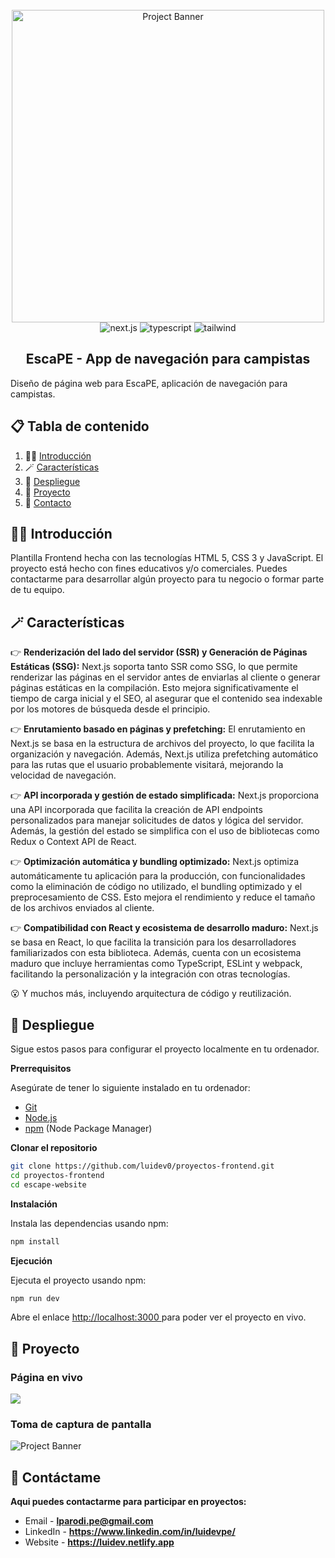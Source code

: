 <div align="center">
  <br />
    <a href="https://escape-pe.netlify.app/" target="_blank">
      <img src="https://i.postimg.cc/Xq02DR3R/01.png" alt="Project Banner" width="500px" height="auto" >
    </a>
  <br />
  
  <div>
    <img src="https://img.shields.io/badge/NextJS-orange?style=for-the-badge&logo=next.js&logoColor=white&color=%23252525" alt="next.js" />
    <img src="https://img.shields.io/badge/Typescript-black?style=for-the-badge&logo=typescript&logoColor=white&color=%23252525" alt="typescript" />
    <img src="https://img.shields.io/badge/Tailwind-black?style=for-the-badge&logo=tailwindcss&logoColor=white&color=%23252525" alt="tailwind" />    
  </div>

  <h2 align="center">EscaPE - App de navegación para campistas</h2>

   <div align="left">      
     Diseño de página web para EscaPE, aplicación de navegación para campistas.
   </div>
</div>

## 📋 <a name="table">Tabla de contenido</a>

1. 🧙‍♂️ [Introducción](#introduction)
2. 🪄 [Características](#features)
3. 📯 [Despliegue](#quick-start)
4. 💎 [Proyecto](#project)
5. 📜 [Contacto](#contact)

## <a name="introduction">🧙‍♂️ Introducción</a>

Plantilla Frontend hecha con las tecnologías HTML 5, CSS 3 y JavaScript. El proyecto está hecho con fines educativos y/o comerciales. Puedes contactarme para desarrollar algún proyecto para tu negocio o formar parte de tu equipo.

## <a name="features">🪄 Características</a>

👉 **Renderización del lado del servidor (SSR) y Generación de Páginas Estáticas (SSG):** Next.js soporta tanto SSR como SSG, lo que permite renderizar las páginas en el servidor antes de enviarlas al cliente o generar páginas estáticas en la compilación. Esto mejora significativamente el tiempo de carga inicial y el SEO, al asegurar que el contenido sea indexable por los motores de búsqueda desde el principio.

👉 **Enrutamiento basado en páginas y prefetching:** El enrutamiento en Next.js se basa en la estructura de archivos del proyecto, lo que facilita la organización y navegación. Además, Next.js utiliza prefetching automático para las rutas que el usuario probablemente visitará, mejorando la velocidad de navegación.

👉 **API incorporada y gestión de estado simplificada:** Next.js proporciona una API incorporada que facilita la creación de API endpoints personalizados para manejar solicitudes de datos y lógica del servidor. Además, la gestión del estado se simplifica con el uso de bibliotecas como Redux o Context API de React.

👉 **Optimización automática y bundling optimizado:** Next.js optimiza automáticamente tu aplicación para la producción, con funcionalidades como la eliminación de código no utilizado, el bundling optimizado y el preprocesamiento de CSS. Esto mejora el rendimiento y reduce el tamaño de los archivos enviados al cliente.

👉 **Compatibilidad con React y ecosistema de desarrollo maduro:** Next.js se basa en React, lo que facilita la transición para los desarrolladores familiarizados con esta biblioteca. Además, cuenta con un ecosistema maduro que incluye herramientas como TypeScript, ESLint y webpack, facilitando la personalización y la integración con otras tecnologías.

😮 Y muchos más, incluyendo arquitectura de código y reutilización.

## <a name="quick-start">📯 Despliegue</a>

Sigue estos pasos para configurar el proyecto localmente en tu ordenador.

**Prerrequisitos**

Asegúrate de tener lo siguiente instalado en tu ordenador:

- [Git](https://git-scm.com/)
- [Node.js](https://nodejs.org/en)
- [npm](https://www.npmjs.com/) (Node Package Manager)

**Clonar el repositorio**

```bash
git clone https://github.com/luidev0/proyectos-frontend.git
cd proyectos-frontend
cd escape-website
```

**Instalación**

Instala las dependencias usando npm:

```bash
npm install
```

**Ejecución**

Ejecuta el proyecto usando npm:

```bash
npm run dev
```

Abre el enlace [http://localhost:3000 ](http://localhost:5173) para poder ver el proyecto en vivo.

## <a name="project">💎 Proyecto</a>

### Página en vivo

<a href="https://escape.netlify.app" target="_blank"><img src="https://img.shields.io/badge/EscaPE-black?style=for-the-badge&logo=devdotto&logoColor=white&color=%23252525&link=https%3A%2F%2Fescape-app.netlify.app%2F" /></a>

### Toma de captura de pantalla

<img src="https://i.postimg.cc/Xq02DR3R/01.png" alt="Project Banner">

## <a name="contact">📜 Contáctame</a>

**Aqui puedes contactarme para participar en proyectos:**

- Email - **lparodi.pe@gmail.com**
- LinkedIn - **https://www.linkedin.com/in/luidevpe/**
- Website - **https://luidev.netlify.app**
